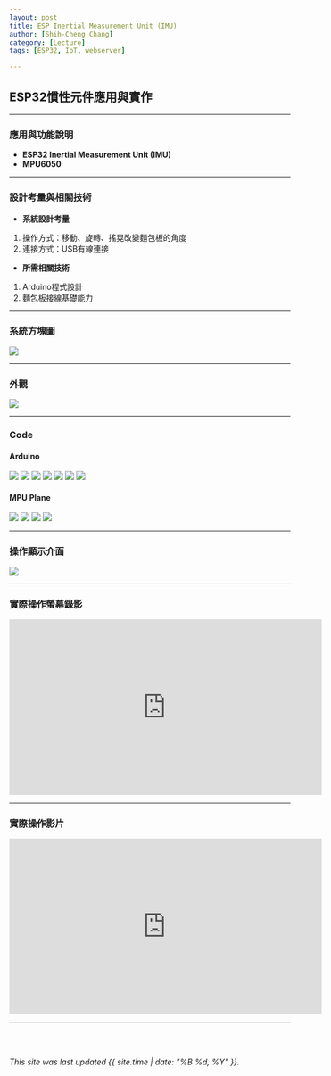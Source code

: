 ```yaml
---
layout: post
title: ESP Inertial Measurement Unit (IMU)
author: [Shih-Cheng Chang]
category: [Lecture]
tags: [ESP32, IoT, webserver]

---
```


## ESP32慣性元件應用與實作

---
### 應用與功能說明
* **ESP32 Inertial Measurement Unit (IMU)**
* **MPU6050**

---
### 設計考量與相關技術
* **系統設計考量**
 1. 操作方式：移動、旋轉、搖晃改變麵包板的角度
 2. 連接方式：USB有線連接

* **所需相關技術**
 1. Arduino程式設計
 2. 麵包板接線基礎能力

---
### 系統方塊圖

![](https://github.com/PinLe1920/MCU-project/blob/main/images/IOT.jpg?raw=true)

---
### 外觀

![](https://github.com/PinLe1920/MCU-project/blob/main/images/IMG_4052.jpg?raw=true)

---
### Code
#### Arduino
![](https://github.com/PinLe1920/MCU-project/blob/main/images/MPUplane(1).png?raw=true)
![](https://github.com/PinLe1920/MCU-project/blob/main/images/MPUplane(2).png?raw=true)
![](https://github.com/PinLe1920/MCU-project/blob/main/images/MPUplane(3).png?raw=true)
![](https://github.com/PinLe1920/MCU-project/blob/main/images/MPUplane(4).png?raw=true)
![](https://github.com/PinLe1920/MCU-project/blob/main/images/MPUplane(5).png?raw=true)
![](https://github.com/PinLe1920/MCU-project/blob/main/images/MPUplane(6).png?raw=true)
![](https://github.com/PinLe1920/MCU-project/blob/main/images/MPUplane(7).png?raw=true)

#### MPU Plane
![](https://github.com/PinLe1920/MCU-project/blob/main/images/截圖%202023-05-12%20上午2.02.48.jpg?raw=true)
![](https://github.com/PinLe1920/MCU-project/blob/main/images/截圖%202023-05-12%20上午2.06.24.PNG?raw=true)
![](https://github.com/PinLe1920/MCU-project/blob/main/images/截圖%202023-05-12%20上午2.02.15.jpg?raw=true)
![](https://github.com/PinLe1920/MCU-project/blob/main/images/截圖%202023-05-12%20上午2.01.42.PNG?raw=true)

---
### 操作顯示介面

![](https://github.com/PinLe1920/MCU-project/blob/main/images/截圖%202023-05-12%20上午2.15.20.png?raw=true)

---
### 實際操作螢幕錄影

<iframe width="560" height="315" src="https://www.youtube.com/embed/KTjXyUril1Y" title="YouTube video player" frameborder="0" allow="accelerometer; autoplay; clipboard-write; encrypted-media; gyroscope; picture-in-picture; web-share" allowfullscreen></iframe>

---
### 實際操作影片

<iframe width="560" height="315" src="https://www.youtube.com/embed/dtL1pqrZCd8" title="YouTube video player" frameborder="0" allow="accelerometer; autoplay; clipboard-write; encrypted-media; gyroscope; picture-in-picture; web-share" allowfullscreen></iframe>

---
<br>
<br>

*This site was last updated {{ site.time | date: "%B %d, %Y" }}.*
